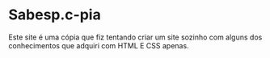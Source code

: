 # Sabesp.c-pia
Este site é uma cópia que fiz tentando criar um site sozinho com alguns dos conhecimentos que adquiri com HTML E CSS apenas.
